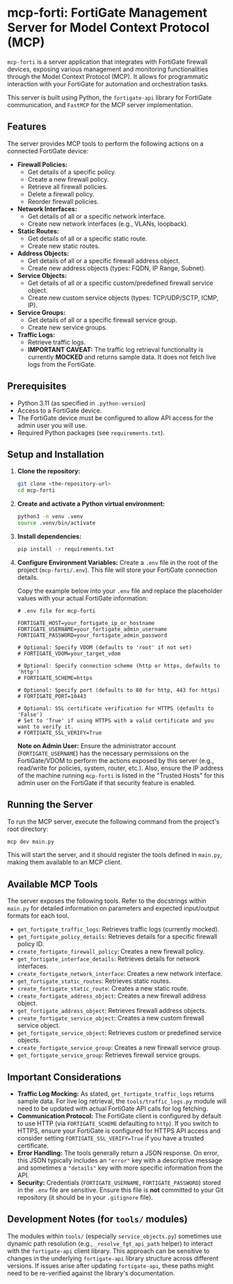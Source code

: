 # mcp-forti: FortiGate Management Server for Model Context Protocol (MCP)

`mcp-forti` is a server application that integrates with FortiGate firewall devices, exposing various management and monitoring functionalities through the Model Context Protocol (MCP). It allows for programmatic interaction with your FortiGate for automation and orchestration tasks.

This server is built using Python, the `fortigate-api` library for FortiGate communication, and `FastMCP` for the MCP server implementation.

## Features

The server provides MCP tools to perform the following actions on a connected FortiGate device:

*   **Firewall Policies:**
    *   Get details of a specific policy.
    *   Create a new firewall policy.
    *   Retrieve all firewall policies.
    *   Delete a firewall policy.
    *   Reorder firewall policies.
*   **Network Interfaces:**
    *   Get details of all or a specific network interface.
    *   Create new network interfaces (e.g., VLANs, loopback).
*   **Static Routes:**
    *   Get details of all or a specific static route.
    *   Create new static routes.
*   **Address Objects:**
    *   Get details of all or a specific firewall address object.
    *   Create new address objects (types: FQDN, IP Range, Subnet).
*   **Service Objects:**
    *   Get details of all or a specific custom/predefined firewall service object.
    *   Create new custom service objects (types: TCP/UDP/SCTP, ICMP, IP).
*   **Service Groups:**
    *   Get details of all or a specific firewall service group.
    *   Create new service groups.
*   **Traffic Logs:**
    *   Retrieve traffic logs.
    *   **IMPORTANT CAVEAT:** The traffic log retrieval functionality is currently **MOCKED** and returns sample data. It does not fetch live logs from the FortiGate.

## Prerequisites

*   Python 3.11 (as specified in `.python-version`)
*   Access to a FortiGate device.
*   The FortiGate device must be configured to allow API access for the admin user you will use.
*   Required Python packages (see `requirements.txt`).

## Setup and Installation

1.  **Clone the repository:**
    ```bash
    git clone <the-repository-url>
    cd mcp-forti
    ```

2.  **Create and activate a Python virtual environment:**
    ```bash
    python3 -m venv .venv
    source .venv/bin/activate
    ```

3.  **Install dependencies:**
    ```bash
    pip install -r requirements.txt
    ```

4.  **Configure Environment Variables:**
    Create a `.env` file in the root of the project (`mcp-forti/.env`). This file will store your FortiGate connection details.

    Copy the example below into your `.env` file and replace the placeholder values with your actual FortiGate information:

    ```dotenv
    # .env file for mcp-forti

    FORTIGATE_HOST=your_fortigate_ip_or_hostname
    FORTIGATE_USERNAME=your_fortigate_admin_username
    FORTIGATE_PASSWORD=your_fortigate_admin_password

    # Optional: Specify VDOM (defaults to 'root' if not set)
    # FORTIGATE_VDOM=your_target_vdom

    # Optional: Specify connection scheme (http or https, defaults to 'http')
    # FORTIGATE_SCHEME=https

    # Optional: Specify port (defaults to 80 for http, 443 for https)
    # FORTIGATE_PORT=10443

    # Optional: SSL certificate verification for HTTPS (defaults to 'False')
    # Set to 'True' if using HTTPS with a valid certificate and you want to verify it.
    # FORTIGATE_SSL_VERIFY=True
    ```

    **Note on Admin User:** Ensure the administrator account (`FORTIGATE_USERNAME`) has the necessary permissions on the FortiGate/VDOM to perform the actions exposed by this server (e.g., read/write for policies, system, router, etc.). Also, ensure the IP address of the machine running `mcp-forti` is listed in the "Trusted Hosts" for this admin user on the FortiGate if that security feature is enabled.

## Running the Server

To run the MCP server, execute the following command from the project's root directory:

```bash
mcp dev main.py
```

This will start the server, and it should register the tools defined in `main.py`, making them available to an MCP client.

## Available MCP Tools

The server exposes the following tools. Refer to the docstrings within `main.py` for detailed information on parameters and expected input/output formats for each tool.

*   `get_fortigate_traffic_logs`: Retrieves traffic logs (currently mocked).
*   `get_fortigate_policy_details`: Retrieves details for a specific firewall policy ID.
*   `create_fortigate_firewall_policy`: Creates a new firewall policy.
*   `get_fortigate_interface_details`: Retrieves details for network interfaces.
*   `create_fortigate_network_interface`: Creates a new network interface.
*   `get_fortigate_static_routes`: Retrieves static routes.
*   `create_fortigate_static_route`: Creates a new static route.
*   `create_fortigate_address_object`: Creates a new firewall address object.
*   `get_fortigate_address_object`: Retrieves firewall address objects.
*   `create_fortigate_service_object`: Creates a new custom firewall service object.
*   `get_fortigate_service_object`: Retrieves custom or predefined service objects.
*   `create_fortigate_service_group`: Creates a new firewall service group.
*   `get_fortigate_service_group`: Retrieves firewall service groups.

## Important Considerations

*   **Traffic Log Mocking:** As stated, `get_fortigate_traffic_logs` returns sample data. For live log retrieval, the `tools/traffic_logs.py` module will need to be updated with actual FortiGate API calls for log fetching.
*   **Communication Protocol:** The FortiGate client is configured by default to use HTTP (via `FORTIGATE_SCHEME` defaulting to `http`). If you switch to HTTPS, ensure your FortiGate is configured for HTTPS API access and consider setting `FORTIGATE_SSL_VERIFY=True` if you have a trusted certificate.
*   **Error Handling:** The tools generally return a JSON response. On error, this JSON typically includes an `"error"` key with a descriptive message and sometimes a `"details"` key with more specific information from the API.
*   **Security:** Credentials (`FORTIGATE_USERNAME`, `FORTIGATE_PASSWORD`) stored in the `.env` file are sensitive. Ensure this file is **not** committed to your Git repository (it should be in your `.gitignore` file).

## Development Notes (for `tools/` modules)

The modules within `tools/` (especially `service_objects.py`) sometimes use dynamic path resolution (e.g., `_resolve_fgt_api_path` helper) to interact with the `fortigate-api` client library. This approach can be sensitive to changes in the underlying `fortigate-api` library structure across different versions. If issues arise after updating `fortigate-api`, these paths might need to be re-verified against the library's documentation.

